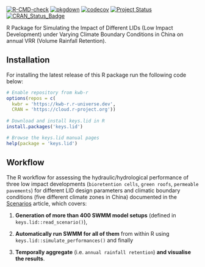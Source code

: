 [![R-CMD-check](https://github.com/KWB-R/keys.lid/workflows/R-CMD-check/badge.svg)](https://github.com/KWB-R/keys.lid/actions?query=workflow%3AR-CMD-check)
[![pkgdown](https://github.com/KWB-R/keys.lid/workflows/pkgdown/badge.svg)](https://github.com/KWB-R/keys.lid/actions?query=workflow%3Apkgdown)
[![codecov](https://codecov.io/github/KWB-R/keys.lid/branch/main/graphs/badge.svg)](https://codecov.io/github/KWB-R/keys.lid)
[![Project Status](https://img.shields.io/badge/lifecycle-experimental-orange.svg)](https://www.tidyverse.org/lifecycle/#experimental)
[![CRAN_Status_Badge](https://www.r-pkg.org/badges/version/keys.lid)]()

R Package for Simulating the Impact of Different
LIDs (Low Impact Development) under Varying Climate Boundary
Conditions in China on annual VRR (Volume Rainfall Retention).

## Installation

For installing the latest release of this R package run the following code below:

```r
# Enable repository from kwb-r
options(repos = c(
  kwbr = 'https://kwb-r.r-universe.dev',
  CRAN = 'https://cloud.r-project.org'))
  
# Download and install keys.lid in R
install.packages('keys.lid')

# Browse the keys.lid manual pages
help(package = 'keys.lid')
```

## Workflow 

The R workflow for assessing the hydraulic/hydrological performance of 
three low impact developments (`bioretention cells`, `green roofs`, `permeable pavements`) 
for different LID design parameters and climatic boundary conditions (five different 
climate zones in China) documented in the [Scenarios](articles/scenarios.html) 
article, which covers:

1. **Generation of more than 400 SWMM model setups** (defined in `keys.lid::read_scenario()`), 

2. **Automatically run SWMM for all of them** from within R using `keys.lid::simulate_performances()` and finally 

3. **Temporally aggregate** (i.e. `annual rainfall retention`) **and visualise the results**.



